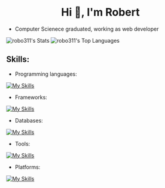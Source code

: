 <h1 align="center">Hi 👋, I'm Robert</h1>

- Computer Scienece graduated, working as web developer

![robo311's Stats](https://github-readme-stats.vercel.app/api?username=robo311&theme=gotham&show_icons=true&hide_border=true&count_private=true)
![robo311's Top Languages](https://github-readme-stats.vercel.app/api/top-langs/?username=robo311&theme=gotham&show_icons=true&hide_border=true&layout=compact)


<h2>Skills:</h2>

- Programming languages:
  
[![My Skills](https://skillicons.dev/icons?i=js,ts,html,css,nodejs)](https://skillicons.dev)

- Frameworks:
  
[![My Skills](https://skillicons.dev/icons?i=react,nextjs,vue,nuxtjs,astro,tailwind,bootstrap,sass,styledcomponents,express,discordjs)](https://skillicons.dev)

- Databases:
  
[![My Skills](https://skillicons.dev/icons?i=firebase,mongodb,mysql,postgres)](https://skillicons.dev)

- Tools:
  
[![My Skills](https://skillicons.dev/icons?i=vscode,figma,git,github,gitlab,bots,discord,docker,latex,ai,ps,blender,sketchup,unity,notion)](https://skillicons.dev)

- Platforms:
  
[![My Skills](https://skillicons.dev/icons?i=apple,windows)](https://skillicons.dev)


